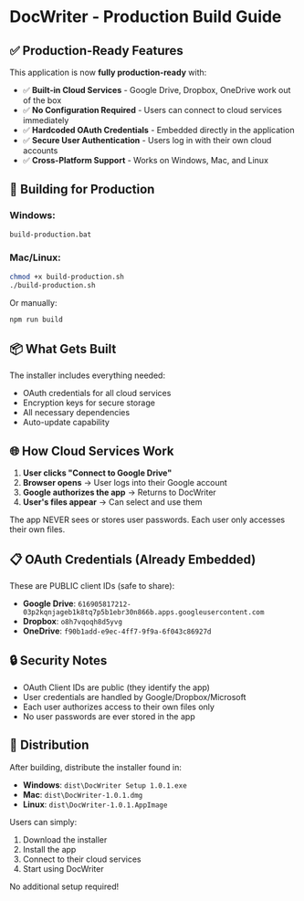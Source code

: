 # DocWriter - Production Build Guide

## ✅ Production-Ready Features

This application is now **fully production-ready** with:

- ✅ **Built-in Cloud Services** - Google Drive, Dropbox, OneDrive work out of the box
- ✅ **No Configuration Required** - Users can connect to cloud services immediately
- ✅ **Hardcoded OAuth Credentials** - Embedded directly in the application
- ✅ **Secure User Authentication** - Users log in with their own cloud accounts
- ✅ **Cross-Platform Support** - Works on Windows, Mac, and Linux

## 🚀 Building for Production

### Windows:
```bash
build-production.bat
```

### Mac/Linux:
```bash
chmod +x build-production.sh
./build-production.sh
```

Or manually:
```bash
npm run build
```

## 📦 What Gets Built

The installer includes everything needed:
- OAuth credentials for all cloud services
- Encryption keys for secure storage
- All necessary dependencies
- Auto-update capability

## 🌐 How Cloud Services Work

1. **User clicks "Connect to Google Drive"**
2. **Browser opens** → User logs into their Google account
3. **Google authorizes the app** → Returns to DocWriter
4. **User's files appear** → Can select and use them

The app NEVER sees or stores user passwords. Each user only accesses their own files.

## 📋 OAuth Credentials (Already Embedded)

These are PUBLIC client IDs (safe to share):
- **Google Drive**: `616905817212-03p2kqnjageb1k8tq7p5b1ebr30n866b.apps.googleusercontent.com`
- **Dropbox**: `o8h7vqoqh8d5yvg`
- **OneDrive**: `f90b1add-e9ec-4ff7-9f9a-6f043c86927d`

## 🔒 Security Notes

- OAuth Client IDs are public (they identify the app)
- User credentials are handled by Google/Dropbox/Microsoft
- Each user authorizes access to their own files only
- No user passwords are ever stored in the app

## 📱 Distribution

After building, distribute the installer found in:
- **Windows**: `dist\DocWriter Setup 1.0.1.exe`
- **Mac**: `dist\DocWriter-1.0.1.dmg`
- **Linux**: `dist\DocWriter-1.0.1.AppImage`

Users can simply:
1. Download the installer
2. Install the app
3. Connect to their cloud services
4. Start using DocWriter

No additional setup required!